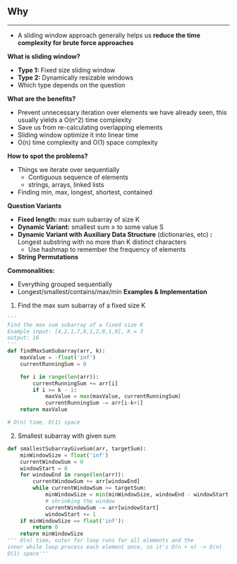 ## Why

---

- A sliding window approach generally helps us **reduce the time complexity for brute force approaches**

**What is sliding window?**

- **Type 1:** Fixed size sliding window
- **Type 2:** Dynamically resizable windows
- Which type depends on the question

**What are the benefits?**

- Prevent unnecessary iteration over elements we have already seen, this usually yields a O(n^2) time complexity
- Save us from re-calculating overlapping elements
- Sliding window optimize it into linear time
- O(n) time complexity and O(1) space complexity

**How to spot the problems?**

- Things we iterate over sequentially
  - Contiguous sequence of elements
  - strings, arrays, linked lists
- Finding min, max, longest, shortest, contained

**Question Variants**

- **Fixed length:** max sum subarray of size K
- **Dynamic Variant:** smallest sum ≥ to some value S
- **Dynamic Variant with Auxiliary Data Structure** (dictionaries, etc) **:** Longest substring with no more than K distinct characters
  - Use hashmap to remember the frequency of elements
- **String Permutations**

**Commonalities:**

- Everything grouped sequentially
- Longest/smallest/contains/max/min
  **Examples & Implementation**

1. Find the max sum subarray of a fixed size K

```python
'''
Find the max sum subarray of a fixed size K
Example input: [4,2,1,7,8,1,2,8,1,0], K = 3
output: 16
'''
def findMaxSumSubarray(arr, k):
	maxValue = -float('inf')
	currentRunningSum = 0

	for i in range(len(arr)):
		currentRunningSum += arr[i]
		if i >= k - 1:
			maxValue = max(maxValue, currentRunningSum)
			currentRunningSum -= arr[i-k+1]
	return maxValue

# O(n) time, O(1) space
```

2. Smallest subarray with given sum

```python
def smallestSubarrayGiveSum(arr, targetSum):
	minWindowSize = float('inf')
	currentWindowSum = 0
	windowStart = 0
	for windowEnd in range(len(arr)):
		currentWindowSum += arr[windowEnd]
		while currentWindowSum >= targetSum:
			minWindowSize = min(minWindowSize, windowEnd - windowStart + 1)
			# shrinking the window
			currentWindowSum -= arr[windowStart]
			windowStart += 1
	if minWindowSize == float('inf'):
		return 0
	return minWindowSize
''' O(n) time, outer for loop runs for all elements and the
inner while loop process each element once, so it's O(n + n) -> O(n)
O(1) space'''
```
